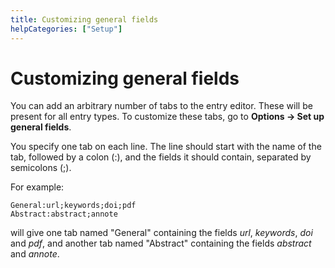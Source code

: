 ```yaml
---
title: Customizing general fields
helpCategories: ["Setup"]
---
```


# Customizing general fields

You can add an arbitrary number of tabs to the entry editor. These will be present for all entry types. To customize these tabs, go to **Options -&gt; Set up general fields**.

You specify one tab on each line. The line should start with the name of the tab, followed by a colon (:), and the fields it should contain, separated by semicolons (;).

For example:

    General:url;keywords;doi;pdf
    Abstract:abstract;annote

will give one tab named "General" containing the fields *url*, *keywords*, *doi* and *pdf*, and another tab named "Abstract" containing the fields *abstract* and *annote*.
